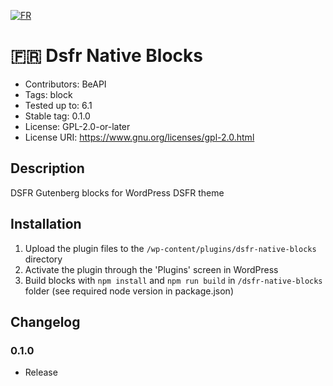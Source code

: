 [![FR](https://img.shields.io/badge/lang-fr-blue.svg)](https://github.com/BeAPI/dsfr/blob/develop/dsfr-native-blocks/README.md)

# 🇫🇷 Dsfr Native Blocks
- Contributors:      BeAPI
- Tags:              block
- Tested up to:      6.1
- Stable tag:        0.1.0
- License:           GPL-2.0-or-later
- License URI:       https://www.gnu.org/licenses/gpl-2.0.html

## Description

DSFR Gutenberg blocks for WordPress DSFR theme

## Installation

1. Upload the plugin files to the `/wp-content/plugins/dsfr-native-blocks` directory
2. Activate the plugin through the 'Plugins' screen in WordPress
3. Build blocks with `npm install` and `npm run build` in `/dsfr-native-blocks` folder (see required node version in package.json)

## Changelog

### 0.1.0
* Release